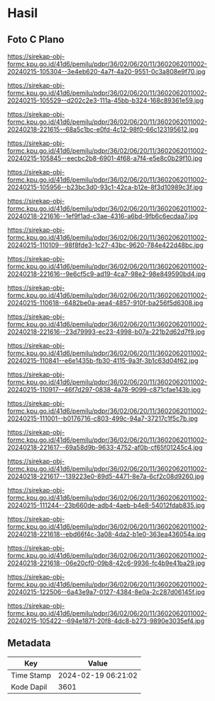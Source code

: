 # Hasil

## Foto C Plano

https://sirekap-obj-formc.kpu.go.id/41d6/pemilu/pdpr/36/02/06/20/11/3602062011002-20240215-105304--3e4eb620-4a7f-4a20-9551-0c3a808e9f70.jpg

https://sirekap-obj-formc.kpu.go.id/41d6/pemilu/pdpr/36/02/06/20/11/3602062011002-20240215-105529--d202c2e3-111a-45bb-b324-168c89361e59.jpg

https://sirekap-obj-formc.kpu.go.id/41d6/pemilu/pdpr/36/02/06/20/11/3602062011002-20240218-221615--68a5c1bc-e0fd-4c12-98f0-66c123195612.jpg

https://sirekap-obj-formc.kpu.go.id/41d6/pemilu/pdpr/36/02/06/20/11/3602062011002-20240215-105845--eecbc2b8-6901-4f68-a7f4-e5e8c0b29f10.jpg

https://sirekap-obj-formc.kpu.go.id/41d6/pemilu/pdpr/36/02/06/20/11/3602062011002-20240215-105956--b23bc3d0-93c1-42ca-b12e-8f3d10989c3f.jpg

https://sirekap-obj-formc.kpu.go.id/41d6/pemilu/pdpr/36/02/06/20/11/3602062011002-20240218-221616--1ef9f1ad-c3ae-4316-a6bd-9fb6c6ecdaa7.jpg

https://sirekap-obj-formc.kpu.go.id/41d6/pemilu/pdpr/36/02/06/20/11/3602062011002-20240215-110109--98f8fde3-1c27-43bc-9620-784e422d48bc.jpg

https://sirekap-obj-formc.kpu.go.id/41d6/pemilu/pdpr/36/02/06/20/11/3602062011002-20240218-221616--9e6cf5c9-ad19-4ca7-98e2-98e849590bd4.jpg

https://sirekap-obj-formc.kpu.go.id/41d6/pemilu/pdpr/36/02/06/20/11/3602062011002-20240215-110618--6482be0a-aea4-4857-910f-ba256f5d6308.jpg

https://sirekap-obj-formc.kpu.go.id/41d6/pemilu/pdpr/36/02/06/20/11/3602062011002-20240218-221616--23d79993-ec23-4998-b07a-221b2d62d7f9.jpg

https://sirekap-obj-formc.kpu.go.id/41d6/pemilu/pdpr/36/02/06/20/11/3602062011002-20240215-110841--e6e1435b-fb30-4115-9a3f-3b1c63d04f62.jpg

https://sirekap-obj-formc.kpu.go.id/41d6/pemilu/pdpr/36/02/06/20/11/3602062011002-20240215-110917--46f7d297-0838-4a78-9099-c871cfae143b.jpg

https://sirekap-obj-formc.kpu.go.id/41d6/pemilu/pdpr/36/02/06/20/11/3602062011002-20240215-111001--b0176716-c803-499c-94a7-37217c1f5c7b.jpg

https://sirekap-obj-formc.kpu.go.id/41d6/pemilu/pdpr/36/02/06/20/11/3602062011002-20240218-221617--69a58d9b-9633-4752-af0b-cf65f01245c4.jpg

https://sirekap-obj-formc.kpu.go.id/41d6/pemilu/pdpr/36/02/06/20/11/3602062011002-20240218-221617--139223e0-89d5-4471-8e7a-6cf2c08d9260.jpg

https://sirekap-obj-formc.kpu.go.id/41d6/pemilu/pdpr/36/02/06/20/11/3602062011002-20240215-111244--23b660de-adb4-4aeb-b4e8-54012fdab835.jpg

https://sirekap-obj-formc.kpu.go.id/41d6/pemilu/pdpr/36/02/06/20/11/3602062011002-20240218-221618--ebd66f4c-3a08-4da2-b1e0-363ea436054a.jpg

https://sirekap-obj-formc.kpu.go.id/41d6/pemilu/pdpr/36/02/06/20/11/3602062011002-20240218-221618--06e20cf0-09b8-42c6-9936-fc4b9e41ba29.jpg

https://sirekap-obj-formc.kpu.go.id/41d6/pemilu/pdpr/36/02/06/20/11/3602062011002-20240215-122506--6a43e9a7-0127-4384-8e0a-2c287d06145f.jpg

https://sirekap-obj-formc.kpu.go.id/41d6/pemilu/pdpr/36/02/06/20/11/3602062011002-20240215-105422--694e1871-20f8-4dc8-b273-9890e3035ef4.jpg


## Metadata

| Key        | Value               |
| ---------- | ------------------- |
| Time Stamp | 2024-02-19 06:21:02 |
| Kode Dapil | 3601                |



